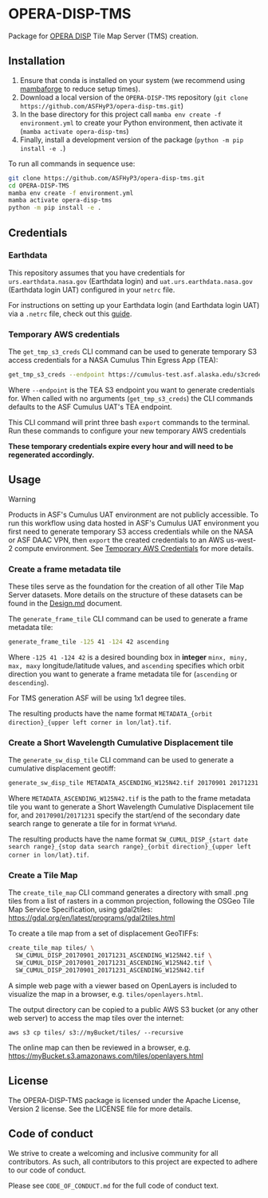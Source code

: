 # OPERA-DISP-TMS

Package for [OPERA DISP](https://www.jpl.nasa.gov/go/opera/products/disp-product-suite/) Tile Map Server (TMS) creation.

## Installation
1. Ensure that conda is installed on your system (we recommend using [mambaforge](https://github.com/conda-forge/miniforge#mambaforge) to reduce setup times).
2. Download a local version of the `OPERA-DISP-TMS` repository (`git clone https://github.com/ASFHyP3/opera-disp-tms.git`)
3. In the base directory for this project call `mamba env create -f environment.yml` to create your Python environment, then activate it (`mamba activate opera-disp-tms`)
4. Finally, install a development version of the package (`python -m pip install -e .`)

To run all commands in sequence use:
```bash
git clone https://github.com/ASFHyP3/opera-disp-tms.git 
cd OPERA-DISP-TMS
mamba env create -f environment.yml
mamba activate opera-disp-tms
python -m pip install -e .
```

## Credentials
### Earthdata
This repository assumes that you have credentials for `urs.earthdata.nasa.gov` (Earthdata login) and `uat.urs.earthdata.nasa.gov` (Earthdata login UAT) configured in your `netrc` file.

For instructions on setting up your Earthdata login (and Earthdata login UAT) via a `.netrc` file, check out this [guide](https://harmony.earthdata.nasa.gov/docs#getting-started).

### Temporary AWS credentials
The `get_tmp_s3_creds` CLI command can be used to generate temporary S3 access credentials for a NASA Cumulus Thin Egress App (TEA):
```bash
get_tmp_s3_creds --endpoint https://cumulus-test.asf.alaska.edu/s3credentials
```
Where `--endpoint` is the TEA S3 endpoint you want to generate credentials for. When called with no arguments (`get_tmp_s3_creds`) the CLI commands defaults to the ASF Cumulus UAT's TEA endpoint.

This CLI command will print three bash `export` commands to the terminal. Run these commands to configure your new temporary AWS credentials

**These temporary credentials expire every hour and will need to be regenerated accordingly.**

## Usage
> [!WARNING]
> Products in ASF's Cumulus UAT environment are not publicly accessible. To run this workflow using data hosted in ASF's Cumulus UAT environment you first need to generate temporary S3 access credentials while on the NASA or ASF DAAC VPN, then `export` the created credentials to an AWS us-west-2 compute environment. See [Temporary AWS Credentials](#temporary-aws-credentials) for more details.

### Create a frame metadata tile
These tiles serve as the foundation for the creation of all other Tile Map Server datasets. More details on the structure of these datasets can be found in the [Design.md](https://github.com/ASFHyP3/OPERA-DISP-TMS/blob/develop/Design.md) document.

The `generate_frame_tile` CLI command can be used to generate a frame metadata tile:
```bash
generate_frame_tile -125 41 -124 42 ascending
```
Where `-125 41 -124 42` is a desired bounding box in **integer** `minx, miny, max, maxy` longitude/latitude values, and `ascending` specifies which orbit direction you want to generate a frame metadata tile for (`ascending` or `descending`).

For TMS generation ASF will be using 1x1 degree tiles.

The resulting products have the name format `METADATA_{orbit direction}_{upper left corner in lon/lat}.tif`.

### Create a Short Wavelength Cumulative Displacement tile
The `generate_sw_disp_tile` CLI command can be used to generate a cumulative displacement geotiff:
```bash
generate_sw_disp_tile METADATA_ASCENDING_W125N42.tif 20170901 20171231
```
Where `METADATA_ASCENDING_W125N42.tif` is the path to the frame metadata tile you want to generate a Short Wavelength Cumulative Displacement tile for, and `20170901`/`20171231` specify the start/end of the secondary date search range to generate a tile for in format `%Y%m%d`.

The resulting products have the name format `SW_CUMUL_DISP_{start date search range}_{stop data search range}_{orbit direction}_{upper left corner in lon/lat}.tif`.

### Create a Tile Map
The `create_tile_map` CLI command generates a directory with small .png tiles from a list of rasters in a common projection, following the OSGeo Tile Map Service Specification, using gdal2tiles: https://gdal.org/en/latest/programs/gdal2tiles.html

To create a tile map from a set of displacement GeoTIFFs:
```bash
create_tile_map tiles/ \
  SW_CUMUL_DISP_20170901_20171231_ASCENDING_W125N42.tif \
  SW_CUMUL_DISP_20170901_20171231_ASCENDING_W125N42.tif \
  SW_CUMUL_DISP_20170901_20171231_ASCENDING_W125N42.tif
```

A simple web page with a viewer based on OpenLayers is included to visualize the map in a browser, e.g. `tiles/openlayers.html`.

The output directory can be copied to a public AWS S3 bucket (or any other web server) to access the map tiles over the internet:
```
aws s3 cp tiles/ s3://myBucket/tiles/ --recursive
```
The online map can then be reviewed in a browser, e.g. https://myBucket.s3.amazonaws.com/tiles/openlayers.html

## License
The OPERA-DISP-TMS package is licensed under the Apache License, Version 2 license. See the LICENSE file for more details.

## Code of conduct
We strive to create a welcoming and inclusive community for all contributors. As such, all contributors to this project are expected to adhere to our code of conduct.

Please see `CODE_OF_CONDUCT.md` for the full code of conduct text.
